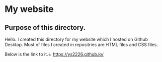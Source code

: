# My website
## Purpose of this directory. 
Hello. 
I created this directory for my website which I hosted on Github Desktop. 
Most of files I created in repositries are HTML files and CSS files. 

Below is the link to it.↓ 
https://ys2226.github.io/

